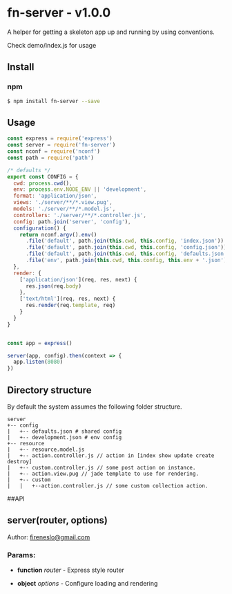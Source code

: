 
fn-server - v1.0.0
===
A helper for getting a skeleton app up and running by using conventions.

Check demo/index.js for usage
## Install
### npm
```bash
$ npm install fn-server --save
```
## Usage
```js
const express = require('express')
const server = require('fn-server')
const nconf = require('nconf')
const path = require('path')

/* defaults */
export const CONFIG = {
  cwd: process.cwd(),
  env: process.env.NODE_ENV || 'development',
  format: 'application/json',
  views: './server/**/*.view.pug',
  models: './server/**/*.model.js',
  controllers: './server/**/*.controller.js',
  config: path.join('server', 'config'),
  configuration() {
    return nconf.argv().env()
      .file('default', path.join(this.cwd, this.config, 'index.json'))
      .file('default', path.join(this.cwd, this.config, 'config.json'))
      .file('default', path.join(this.cwd, this.config, 'defaults.json'))
      .file('env', path.join(this.cwd, this.config, this.env + '.json'))
  },
  render: {
    ['application/json'](req, res, next) {
      res.json(req.body)
    },
    ['text/html'](req, res, next) {
      res.render(req.template, req)
    }
  }
}


const app = express()

server(app, config).then(context => {
  app.listen(8080)
})

```

## Directory structure
By default the system assumes the following folder structure.

```
server
+-- config
|   +-- defaults.json # shared config
|   +-- development.json # env config
+-- resource
|   +-- resource.model.js
|   +-- action.controller.js // action in [index show update create destroy]
|   +-- custom.controller.js // some post action on instance.
|   +-- action.view.pug // jade template to use for rendering.
|   +-- custom
|   |   +--action.controller.js // some custom collection action.
```

##API

## server(router, options)

Author: fireneslo@gmail.com

### Params:

* **function** *router* - Express style router

* **object** *options* - Configure loading and rendering
